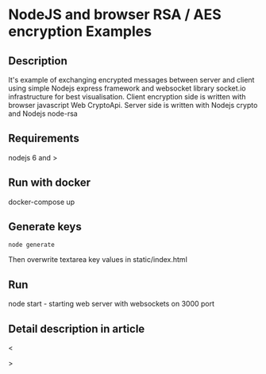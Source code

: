 NodeJS and browser RSA / AES encryption Examples
================================================

Description
------------
It's example of exchanging encrypted  messages between server and client using simple
Nodejs express framework and websocket library socket.io infrastructure for best visualisation.
Client encryption side is written with browser javascript Web CryptoApi.
Server side is written with Nodejs crypto and Nodejs node-rsa

Requirements
------------
nodejs 6 and >

Run with docker
------------------
docker-compose up

Generate keys
---------------
~~~~~~~~~~~~~~~~~~
node generate
~~~~~~~~~~~~~~~~~~
Then overwrite textarea key values in static/index.html

Run
---
node start - starting web server with websockets on 3000 port

Detail description in article
-------------------
<<article url>>


